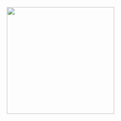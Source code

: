 <div align="center">
  <img height="250px" src="https://github-contributor-stats.vercel.app/api?username=yfyeung&limit=6" />
</div>
